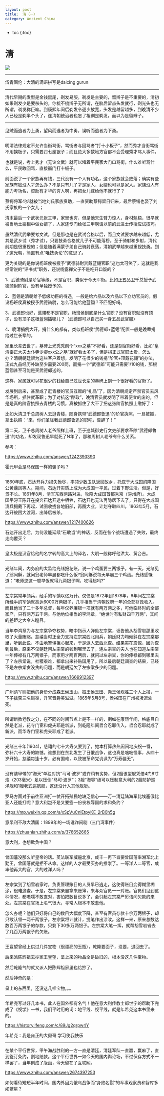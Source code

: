 ```yaml
---
layout: post
title:  清（一）
category: Ancient China 
---
```


* toc
{:toc}

# 清

![](/images/img2/qing.jpg)

---

岱青固伦：大清的满语拼写是daicing gurun

---

清代早期的发型是金钱鼠尾，剃发易服，剃发是主要的，留辫子是不重要的，清初如果剃发少是要杀头的，你梳不梳辫子无所谓，在脑后留点头发就行，剃光头也无所谓，剃发称臣嘛。到康熙年间后剃发令逐步放宽，头发是越留越多，到晚清不少人已经是剃半个头了，连清朝统治者也忘了祖训是剃发，而以为是留辫子。

---

见贼而逃者为上勇，望风而逃者为中勇，误听而逃者为下勇。

---

明清法律规定不允许当街骂街，骂街者与回骂者“打十小板子”，然而秀才当街骂街不用挨板子，只需要罚七厘银子；而且绝大多数地方官都不会受理秀才骂人事件。

也就是说，考上秀才（无论文武）就可以堵着平民家大门口骂街，什么难听骂什么，平民敢回骂，直接衙门打十板子。

前面说了一个家族再有钱，三代没有一个人有功名，这个家族就会败落；确实有些家族有钱没人才怎么办？不是只有儿子才是家人，女婿也可以是家人。家族没人有能力考功名，资助有才华的穷人啊，再把女儿嫁给他不就行了？

蔡锷将军4岁就被当地刘氏家族资助，一直资助蔡锷留日归来，最后蔡锷也娶了刘氏家族的一个女儿；

清末最后一个武状元张三甲，家里也穷，但是他天生臂力惊人，身材魁梧，很早就被当地土豪相中做女婿了，人家还专门给张三甲聘请以前的武进士传授应试技巧。

虽然清代武举要考文试，但是那也是在武试合格以后，而且文试要求越来越低，尤其是武乡试（秀才试），只要技勇合格就几乎不可能落榜。至于骑射和步射，清代前期是很重视的；但是随着满蒙子弟自己骑射衰落，清朝武举越来越重视技勇。到了道光朝，简直有点“唯技勇论”的意思了。

更为关键的是你说杨班侯被授予“武德骑尉赏戴蓝翎官职”这也太可笑了，这就是我经常说的“评书式”职务，还说杨露禅父子不是吃开口饭的？

1、武德骑尉是阶官等级，不是官职，类似于今天军衔。比如正五品卫千总授予武德骑尉阶官，没有单独授予的。

2、蓝翎是清朝给予低级功臣的待遇，一般是给六品以及六品以下立功官员的。假设杨班侯真被授予武德骑尉，怎么可能给他蓝翎？不匹配好吗。

3、武德郎也好，蓝翎都不是官职，杨班侯到底是什么官职？没有官职就没有顶子，没有顶子这根蓝翎插哪儿？（武德郎可以自己买一身五品武官服）

4、晚清捐例大开，捐什么的都有，类似杨班侯“武德郎+蓝翎”配置一般是晚辈捐给过世长辈的。

家里长辈去世了，墓碑上光秃秃刻个“xxx之墓”不好看，还是刻官衔好看，比如“皇清奉正大夫太仆寺少卿xxx公之墓”就好看太多了，但是捐正式官职太贵，怎么办？清朝朝廷很为这些客户着想，发明了花很少的钱捐“阶官+顶戴花翎”的办法，正式九品经历补缺至少需要200两，而捐一个“武德郎”可能只需要1/10的钱，那根蓝翎甚至可能是买武德郎送的。

这样，家属就可以花很少的钱给自己过世长辈的墓碑上刻一个很好看的官衔了。

发展到后来，甚至成了逛青楼的官员互赠的“礼品”了，因为清朝规定严禁官员去风华场所，抓住就革职；为了对抗这“酷政”，晚清官员就发明了带着便宜的废的，但是是真的阶官执照去青楼的习惯，真被抓住了大不了把这张阶官执照上缴好了：

比如大清卫千总周树人去逛青楼，随身携带“武德郎鲁迅”的阶官执照，一旦被抓，拿出执照：“来，你们革除我武德郎鲁迅的职吧，告辞了！”

第二天，卫千总周树人老爷照样上班，至于巡城御史行文吏部要求革除“武德郎鲁迅”的功名，却发现鲁迅早就死了N年了，那和周树人老爷有什么关系。

参考：

https://www.zhihu.com/answer/1242390390

霍元甲会是马保国一样的骗子吗？

---

1860年底，石达开兵力损失殆尽，率领少数卫队返回故乡，托庇于大成国的隆国公黄鼎凤等人。期间，石达开实质上成为大成国一平民，过着下野生活。但是，好景不长。1861年8月，清军东西两路对进，攻陷大成国首都秀京（浔州府）。大成国平浔王陈开在投奔石达开途中牺牲，石达开也无法再隐居下去了，只得在大成国溃兵拥戴下再起，试图收拢各地旧部，再图大业，计划夺取四川。1863年5月，石达开被困大渡河，出降后被杀。

https://www.zhihu.com/answer/1217400626

石达开出走后，为何没能延续“石敢当”的神话，反而在各个战场遭遇了失败，最终走向覆灭？

---

皇太极是汉官给他的名字转的高大上的译名，大明一般称呼他洪太、黄台吉。

---

光绪年间，内务府的太监给光绪报花账，说一个鸡蛋要三两银子。有一天，光绪见了翁同龢，就问翁老师早晨都吃什么饭?翁同龢说每天早晨三个鸡蛋。光绪感慨道：“老师您这一顿早饭就得九两银子啊，吃得起吗?”

---

左宗棠常年领兵，经手的军饷以亿万计。仅仅是1872年到1878年，6年间左宗棠所经手的军饷就高达6000万两银子，几乎相当于清朝政府一年的全部财政收入。而且他当了二十多年总督，每年仅养廉银一项就有两万两之多，可他临终时的全部家产，只有两万五千两。与他地位相当的李鸿章，“绝世时有私财四千万两”，其间的差距之大令人瞠目。

当年李鸿章为与左宗棠争夺权势，暗中指示人弹劾左宗棠，诬告他从胡雪岩那里收取了大量贿赂。慈禧当时正全力支持左宗棠西北用兵，朝廷财力均倾斜在左宗棠那里，听到此说，不由地警惕担心起来，于是派人去西北查。结果实在震惊，因为查到最后，原来不仅朝廷问左宗棠的钱到哪里去了，连左宗棠的夫人也在知道左宗棠一年俸禄有几万两银子，而家用才两百两后，就问过左宗棠，你的俸禄都到哪里去了？左宗棠说，社稷艰难，都拿出来补贴国用了。所以最后朝廷调查的结果，已经不是左宗棠贪没贪的问题，而是朝廷欠了左宗棠多少的问题。

https://www.zhihu.com/answer/1669912397

---

广州清军则把他的身份分成森王侯玉山、振王侯玉田、尧王侯观胜三个人上报，一下子擒获三名贼渠，升官晋爵美滋滋。1865年5月8号，侯裕田在广州被凌迟处死。

---

所谓新教老教之分，在不同的时间节点上是不一样的，例如在康熙年间，格底目自然是老派，花寺门宦和虎夫耶是新派，到乾隆年间哲合忍耶传入，哲合忍耶就成了新派，而华寺门宦和虎夫耶成了老派。

---

光绪三十年(1904)，慈禧的七十大寿又要到了，她本打算热热闹闹地庆祝一番，弥补六十大寿的缺憾。谁想到在东北发生了日俄战争，这也真是咄咄怪事，从四十岁开始，慈禧每逢十岁，必有国难，以致被革命党讥讽为“万寿疆无”。

---

没有装甲带的“海天”单独对抗“马可·波罗”或许稍有劣势，但2艘该型舰凭借4门8寸炮（203毫米）足以压倒“马可·波罗”；3艘“海容”级可以压制意大利的2艘防护巡洋舰和1艘老式巡航舰，这还没计入其他舰艇。

罗马方面对于前往亚洲打一仗开拓殖民地缺乏信心——万一清廷陆海军比埃塞俄比亚人还能打呢？意大利岂不是又要签一份丧权辱国的求和条约？

https://mp.weixin.qq.com/s/xSpVuCnlEtpyKE_2rB0h5g

意呆利不敌大清国：1899年的一场讹诈闹剧（三门湾事件）

https://zhuanlan.zhihu.com/p/376652665

意大利，也想欺负中国？

---

曾国藩没那么听皇帝的话。英法联军威逼北京，咸丰一再下旨要曾国藩率湘军北上勤王，曾国藩就是拒不从命。这样的人才最受买办的推崇了。一等洋人二等官，咸丰他再大的官，大的过洋人吗？

---

左宗棠到了胡雪岩家时，负责管理账目的人员早已逃走，这使得账目变得糊里糊涂，很难追查。于是，左宗棠亲自拿来账簿，来与众官员一一对账。官员们见到这种情况，都嗫嚅不敢直对，害怕把数目说多了，会引起左宗棠严厉诘问欠款的来处。左宗棠在官场上名气很大，寻常人根本不敢惹他。

怎么办呢？他们只好将自己的数目大幅度下降，甚至有官员存款十余万两银子，却只敢认领一两千两银子。左宗棠将计就计，提笔作出涂改。这样一来，原来总数达数百万两银子的存款，只剩下30多万两银子。左宗棠大笔一挥，就帮胡雪岩省去了几百万两银子的欠账。

---

王亶望曾经上供过几件宝物（很漂亮的玉瓶），乾隆要面子，没要，退回去了。

后来派陈辉祖去抄家王亶望，呈上来的物品全是破旧的，根本没这几件宝物。

然后乾隆气的就又派人把陈辉祖家里也给抄了。

然后神奇的是：

呈上的东西里，还没这几样宝物。。。

---

年希尧写过好几本书，此人在国外都有名气！他在意大利传教士郎世宁的帮助下完成了《视学》一书，我们平时用的词：地平线、视平线，就是年希尧这本书里来的。

https://history.ifeng.com/c/89Jg2qrpw4Y

年希尧：我是雍正的大舅哥 学习使我快乐

---

在某个平行世界，甲午海战胜利的一方一直是清廷，清廷军队一直赢，赢麻了，直到签订条约，割地赔款。这个平行世界一如今天的国内舆论场，不过保存方式不一样罢了，当年刻成了版画，今天留在了互联网。

https://www.zhihu.com/answer/2674397253

如何看待短短半年时间，国内外因为俄乌战争而“身败名裂”的军事观察员和智库多如繁星？
